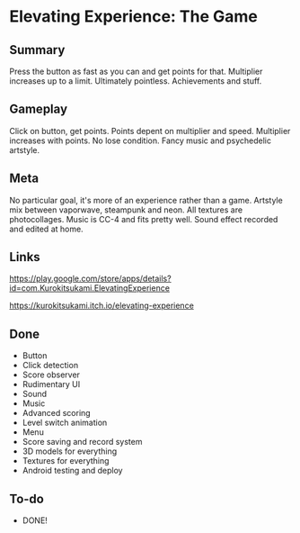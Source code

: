 # Elevating Experience: The Game
## Summary
Press the button as fast as you can and get points for that. Multiplier increases up to a limit. Ultimately pointless. Achievements and stuff.
## Gameplay
Click on button, get points.
Points depent on multiplier and speed.
Multiplier increases with points.
No lose condition.
Fancy music and psychedelic artstyle.
## Meta
No particular goal, it's more of an experience rather than a game. Artstyle mix between vaporwave, steampunk and neon. All textures are photocollages. Music is CC-4 and fits pretty well. Sound effect recorded and edited at home.
## Links
https://play.google.com/store/apps/details?id=com.Kurokitsukami.ElevatingExperience

https://kurokitsukami.itch.io/elevating-experience
## Done
* Button
* Click detection
* Score observer
* Rudimentary UI
* Sound
* Music
* Advanced scoring
* Level switch animation
* Menu
* Score saving and record system
* 3D models for everything
* Textures for everything
* Android testing and deploy 
## To-do
* DONE!
